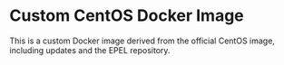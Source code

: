 # Custom CentOS Docker Image

This is a custom Docker image derived from the official CentOS image,
including updates and the EPEL repository.
